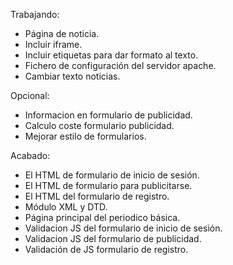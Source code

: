 Trabajando:
- Página de noticia.
- Incluir iframe.
- Incluir etiquetas para dar formato al texto.
- Fichero de configuración del servidor apache.
- Cambiar texto noticias.

Opcional:
- Informacion en formulario de publicidad.
- Calculo coste formulario publicidad.
- Mejorar estilo de formularios.

Acabado:
- El HTML de formulario de inicio de sesión.
- El HTML de formulario para publicitarse.
- El HTML del formulario de registro.
- Módulo XML y DTD.
- Página principal del periodico básica.
- Validacion JS del formulario de inicio de sesión.
- Validacion JS del formulario de publicidad.
- Validación de JS formulario de registro.
